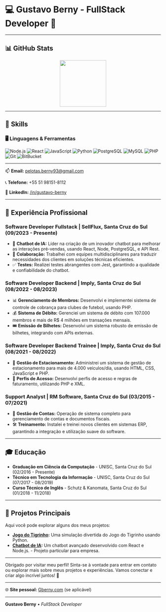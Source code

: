 
# 💻 Gustavo Berny - FullStack Developer 🚀

---

## 📊 GitHub Stats

<div align="center">
<!--   <img height="150em" src="https://github-readme-stats.vercel.app/api?username=gutoberny&show_icons=true&theme=dark"/> -->
  <img height="150em" src="https://github-readme-stats.vercel.app/api/top-langs/?username=gutoberny&layout=compact&theme=dark"/>
</div>

---

## 🌟 Skills

### 🖥️ Linguagens & Ferramentas

<div>
  <img src="https://img.shields.io/badge/Node.js-339933?style=for-the-badge&logo=nodedotjs&logoColor=white" alt="Node.js"/>
  <img src="https://img.shields.io/badge/React-61DAFB?style=for-the-badge&logo=react&logoColor=white" alt="React"/>
  <img src="https://img.shields.io/badge/JavaScript-F7DF1E?style=for-the-badge&logo=javascript&logoColor=black" alt="JavaScript"/>
  <img src="https://img.shields.io/badge/Python-3776AB?style=for-the-badge&logo=python&logoColor=white" alt="Python"/>
  <img src="https://img.shields.io/badge/PostgreSQL-336791?style=for-the-badge&logo=postgresql&logoColor=white" alt="PostgreSQL"/>
  <img src="https://img.shields.io/badge/MySQL-4479A1?style=for-the-badge&logo=mysql&logoColor=white" alt="MySQL"/>
  <img src="https://img.shields.io/badge/PHP-777BB4?style=for-the-badge&logo=php&logoColor=white" alt="PHP"/>
  <img src="https://img.shields.io/badge/Git-F05032?style=for-the-badge&logo=git&logoColor=white" alt="Git"/>
  <img src="https://img.shields.io/badge/BitBucket-0052CC?style=for-the-badge&logo=bitbucket&logoColor=white" alt="BitBucket"/>
</div>

---

📫 **Email:** [pelotas.berny93@gmail.com](mailto:pelotas.berny93@gmail.com)

📞 **Telefone:** +55 51 98151-8112

🔗 **LinkedIn:** [/in/gustavo-berny](https://www.linkedin.com/in/gustavo-berny/)

---

## 💼 Experiência Profissional

### Software Developer Fullstack | SellFlux, Santa Cruz do Sul (09/2023 - Presente)
- 🎯 **Chatbot de IA:** Líder na criação de um inovador chatbot para melhorar as interações pré-vendas, usando React, Node, PostgreSQL, e API Rest.
- 🤝 **Colaboração:** Trabalhei com equipes multidisciplinares para traduzir necessidades dos clientes em soluções técnicas eficientes.
- ✅ **Testes:** Realizei testes abrangentes com Jest, garantindo a qualidade e confiabilidade do chatbot.

### Software Developer Backend | Imply, Santa Cruz do Sul (08/2022 - 08/2023)
- 📊 **Gerenciamento de Membros:** Desenvolvi e implementei sistema de controle de cobrança para clubes de futebol, usando PHP.
- 💰 **Sistema de Débito:** Gerenciei um sistema de débito com 107.000 membros e mais de R$ 4 milhões em transações mensais.
- 🎟️ **Emissão de Bilhetes:** Desenvolvi um sistema robusto de emissão de bilhetes, integrando com APIs externas.

### Software Developer Backend Trainee | Imply, Santa Cruz do Sul (08/2021 - 08/2022)
- 🚗 **Gestão de Estacionamento:** Administrei um sistema de gestão de estacionamento para mais de 4.000 veículos/dia, usando HTML, CSS, JavaScript e PHP.
- 📝 **Perfis de Acesso:** Desenvolvi perfis de acesso e regras de faturamento, utilizando PHP e XML.

### Support Analyst | RM Software, Santa Cruz do Sul (03/2015 - 07/2021)
- 🧾 **Gestão de Contas:** Operação de sistema completo para gerenciamento de contas e documentos fiscais.
- 🛠️ **Treinamento:** Instalei e treinei novos clientes em sistemas ERP, garantindo a integração e utilização suave do software.

---

## 🎓 Educação

- **Graduação em Ciência da Computação** - UNISC, Santa Cruz do Sul (02/2016 - Presente)
- **Técnico em Tecnologia da Informação** - UNISC, Santa Cruz do Sul (07/2017 - 08/2019)
- **Curso Técnico de Inglês** - Schutz & Kanomata, Santa Cruz do Sul (01/2018 - 11/2018)

---

## 🚀 Projetos Principais
Aqui você pode explorar alguns dos meus projetos:

- **[Jogo do Tigrinho](https://github.com/gutoberny/TigrinhoFun):** Uma simulação divertida do Jogo do Tigrinho usando Python.
- **[Chatbot de IA](https://github.com/gutoberny/chatbot-ia):** Um chatbot avançado desenvolvido com React e Node.js. - Projeto particular para empresa.

---

Obrigado por visitar meu perfil! Sinta-se à vontade para entrar em contato ou explorar mais sobre meus projetos e experiências. Vamos conectar e criar algo incrível juntos! 🎉

---

🌐 **Site pessoal:** [Gberny.com](https://portfolio-gberny.vercel.app/) (se aplicável)

---

**Gustavo Berny** • *FullStack Developer*
